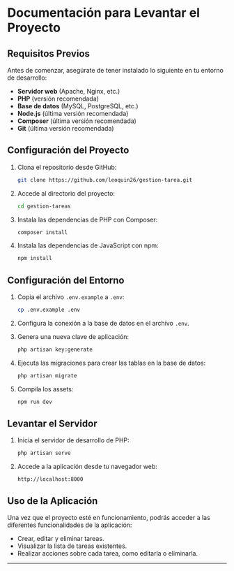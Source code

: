 # Documentación para Levantar el Proyecto

## Requisitos Previos

Antes de comenzar, asegúrate de tener instalado lo siguiente en tu entorno de desarrollo:

- **Servidor web** (Apache, Nginx, etc.)
- **PHP** (versión recomendada)
- **Base de datos** (MySQL, PostgreSQL, etc.)
- **Node.js** (última versión recomendada)
- **Composer** (última versión recomendada)
- **Git** (última versión recomendada)

## Configuración del Proyecto

1. Clona el repositorio desde GitHub:

   ```bash
   git clone https://github.com/leoquin26/gestion-tarea.git
   ```

2. Accede al directorio del proyecto:

   ```bash
   cd gestion-tareas
   ```

3. Instala las dependencias de PHP con Composer:

   ```bash
   composer install
   ```

4. Instala las dependencias de JavaScript con npm:

   ```bash
   npm install
   ```

## Configuración del Entorno

1. Copia el archivo `.env.example` a `.env`:

   ```bash
   cp .env.example .env
   ```

2. Configura la conexión a la base de datos en el archivo `.env`.

3. Genera una nueva clave de aplicación:

   ```bash
   php artisan key:generate
   ```

4. Ejecuta las migraciones para crear las tablas en la base de datos:

   ```bash
   php artisan migrate
   ```

5. Compila los assets:

   ```bash
   npm run dev
   ```

## Levantar el Servidor

1. Inicia el servidor de desarrollo de PHP:

   ```bash
   php artisan serve
   ```

2. Accede a la aplicación desde tu navegador web:

   ```
   http://localhost:8000
   ```

## Uso de la Aplicación

Una vez que el proyecto esté en funcionamiento, podrás acceder a las diferentes funcionalidades de la aplicación:

- Crear, editar y eliminar tareas.
- Visualizar la lista de tareas existentes.
- Realizar acciones sobre cada tarea, como editarla o eliminarla.

---